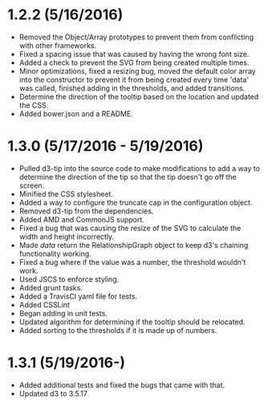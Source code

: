 # 1.2.2 (5/16/2016)
* Removed the Object/Array prototypes to prevent them from conflicting with other frameworks.
* Fixed a spacing issue that was caused by having the wrong font size.
* Added a check to prevent the SVG from being created multiple times.
* Minor optimizations, fixed a resizing bug, moved the default color array into the constructor to prevent it from being created every time 'data' was called, finished adding in the thresholds, and added transitions.
* Determine the direction of the tooltip based on the location and updated the CSS.
* Added bower.json and a README.

# 1.3.0 (5/17/2016 - 5/19/2016)
* Pulled d3-tip into the source code to make modifications to add a way to determine the direction of the tip so that the tip doesn't go off the screen.
* Minified the CSS stylesheet.
* Added a way to configure the truncate cap in the configuration object.
* Removed d3-tip from the dependencies.
* Added AMD and CommonJS support.
* Fixed a bug that was causing the resize of the SVG to calculate the width and height incorrectly.
* Made *data* return the RelationshipGraph object to keep d3's chaining functionality working.
* Fixed a bug where if the value was a number, the threshold wouldn't work.
* Used JSCS to enforce styling.
* Added grunt tasks.
* Added a TravisCI yaml file for tests.
* Added CSSLint
* Began adding in unit tests.
* Updated algorithm for determining if the tooltip should be relocated.
* Added sorting to the thresholds if it is made up of numbers.

# 1.3.1 (5/19/2016-)
* Added additional tests and fixed the bugs that came with that.
* Updated d3 to 3.5.17
